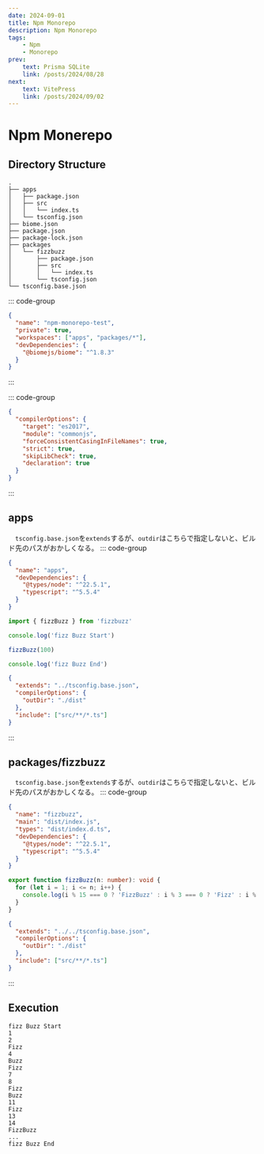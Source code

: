 ```yaml
---
date: 2024-09-01
title: Npm Monorepo
description: Npm Monorepo
tags: 
    - Npm
    - Monorepo
prev:
    text: Prisma SQLite
    link: /posts/2024/08/28
next:
    text: VitePress
    link: /posts/2024/09/02
---
```


# Npm Monerepo

## Directory Structure
```
.
├── apps
│   ├── package.json
│   ├── src
│   │   └── index.ts
│   └── tsconfig.json
├── biome.json
├── package.json
├── package-lock.json
├── packages
│   └── fizzbuzz
│       ├── package.json
│       ├── src
│       │   └── index.ts
│       └── tsconfig.json
└── tsconfig.base.json
```

::: code-group
```json [package.json]
{
  "name": "npm-monorepo-test",
  "private": true,
  "workspaces": ["apps", "packages/*"],
  "devDependencies": {
    "@biomejs/biome": "^1.8.3"
  }
}
```
:::

::: code-group
```json [tsconfig.base.json]
{
  "compilerOptions": {
    "target": "es2017",
    "module": "commonjs",
    "forceConsistentCasingInFileNames": true,
    "strict": true,
    "skipLibCheck": true,
    "declaration": true
  }
}
```
:::

## apps
&emsp;`tsconfig.base.json`を`extends`するが、`outdir`はこちらで指定しないと、ビルド先のパスがおかしくなる。
::: code-group
```json [apps/package.json]
{
  "name": "apps",
  "devDependencies": {
    "@types/node": "^22.5.1",
    "typescript": "^5.5.4"
  }
}
```

```ts [apps/src/index.ts]
import { fizzBuzz } from 'fizzbuzz'

console.log('fizz Buzz Start')

fizzBuzz(100)

console.log('fizz Buzz End')
```

```json [apps/tsconfig.json]
{
  "extends": "../tsconfig.base.json",
  "compilerOptions": {
    "outDir": "./dist"
  },
  "include": ["src/**/*.ts"]
}
```
:::


## packages/fizzbuzz
&emsp;`tsconfig.base.json`を`extends`するが、`outdir`はこちらで指定しないと、ビルド先のパスがおかしくなる。
::: code-group
```json [packages/fizzbuzz/package.json]
{
  "name": "fizzbuzz",
  "main": "dist/index.js",
  "types": "dist/index.d.ts",
  "devDependencies": {
    "@types/node": "^22.5.1",
    "typescript": "^5.5.4"
  }
}
```

```ts [packages/fizzbuzz/src/index.ts]
export function fizzBuzz(n: number): void {
  for (let i = 1; i <= n; i++) {
    console.log(i % 15 === 0 ? 'FizzBuzz' : i % 3 === 0 ? 'Fizz' : i % 5 === 0 ? 'Buzz' : i)
  }
}
```

```json [packages/fizzbuzz/tsconfig.json]
{
  "extends": "../../tsconfig.base.json",
  "compilerOptions": {
    "outDir": "./dist"
  },
  "include": ["src/**/*.ts"]
}
```
:::

## Execution
```
fizz Buzz Start
1
2
Fizz
4
Buzz
Fizz
7
8
Fizz
Buzz
11
Fizz
13
14
FizzBuzz
...
fizz Buzz End
```